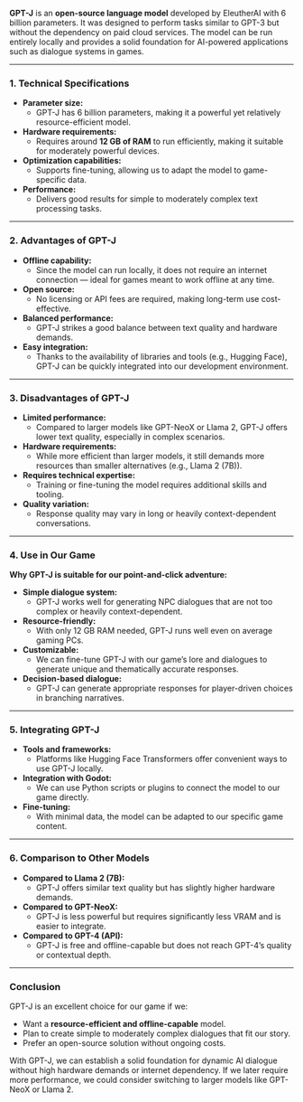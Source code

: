 **GPT-J** is an **open-source language model** developed by EleutherAI with 6 billion parameters. It was designed to perform tasks similar to GPT-3 but without the dependency on paid cloud services. The model can be run entirely locally and provides a solid foundation for AI-powered applications such as dialogue systems in games.

---

### **1. Technical Specifications**

- **Parameter size:**
    - GPT-J has 6 billion parameters, making it a powerful yet relatively resource-efficient model.
- **Hardware requirements:**
    - Requires around **12 GB of RAM** to run efficiently, making it suitable for moderately powerful devices.
- **Optimization capabilities:**
    - Supports fine-tuning, allowing us to adapt the model to game-specific data.
- **Performance:**
    - Delivers good results for simple to moderately complex text processing tasks.

---

### **2. Advantages of GPT-J**

- **Offline capability:**
    - Since the model can run locally, it does not require an internet connection — ideal for games meant to work offline at any time.
- **Open source:**
    - No licensing or API fees are required, making long-term use cost-effective.
- **Balanced performance:**
    - GPT-J strikes a good balance between text quality and hardware demands.
- **Easy integration:**
    - Thanks to the availability of libraries and tools (e.g., Hugging Face), GPT-J can be quickly integrated into our development environment.

---

### **3. Disadvantages of GPT-J**

- **Limited performance:**
    - Compared to larger models like GPT-NeoX or Llama 2, GPT-J offers lower text quality, especially in complex scenarios.
- **Hardware requirements:**
    - While more efficient than larger models, it still demands more resources than smaller alternatives (e.g., Llama 2 (7B)).
- **Requires technical expertise:**
    - Training or fine-tuning the model requires additional skills and tooling.
- **Quality variation:**
    - Response quality may vary in long or heavily context-dependent conversations.

---

### **4. Use in Our Game**

**Why GPT-J is suitable for our point-and-click adventure:**

- **Simple dialogue system:**
    - GPT-J works well for generating NPC dialogues that are not too complex or heavily context-dependent.
- **Resource-friendly:**
    - With only 12 GB RAM needed, GPT-J runs well even on average gaming PCs.
- **Customizable:**
    - We can fine-tune GPT-J with our game’s lore and dialogues to generate unique and thematically accurate responses.
- **Decision-based dialogue:**
    - GPT-J can generate appropriate responses for player-driven choices in branching narratives.

---

### **5. Integrating GPT-J**

- **Tools and frameworks:**
    - Platforms like Hugging Face Transformers offer convenient ways to use GPT-J locally.
- **Integration with Godot:**
    - We can use Python scripts or plugins to connect the model to our game directly.
- **Fine-tuning:**
    - With minimal data, the model can be adapted to our specific game content.

---

### **6. Comparison to Other Models**

- **Compared to Llama 2 (7B):**
    - GPT-J offers similar text quality but has slightly higher hardware demands.
- **Compared to GPT-NeoX:**
    - GPT-J is less powerful but requires significantly less VRAM and is easier to integrate.
- **Compared to GPT-4 (API):**
    - GPT-J is free and offline-capable but does not reach GPT-4’s quality or contextual depth.

---

### **Conclusion**

GPT-J is an excellent choice for our game if we:

- Want a **resource-efficient and offline-capable** model.
- Plan to create simple to moderately complex dialogues that fit our story.
- Prefer an open-source solution without ongoing costs.

With GPT-J, we can establish a solid foundation for dynamic AI dialogue without high hardware demands or internet dependency. If we later require more performance, we could consider switching to larger models like GPT-NeoX or Llama 2.
